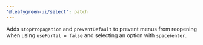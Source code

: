 ```yaml
---
'@leafygreen-ui/select': patch
---
```


Adds `stopPropagation` and `preventDefault` to prevent menus from reopening when using `usePortal = false` and selecting an option with `space`/`enter`.
